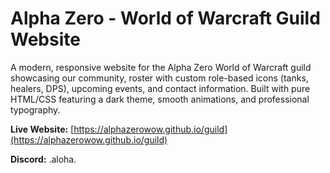 # Alpha Zero - World of Warcraft Guild Website

A modern, responsive website for the Alpha Zero World of Warcraft guild showcasing our community, roster with custom role-based icons (tanks, healers, DPS), upcoming events, and contact information. Built with pure HTML/CSS featuring a dark theme, smooth animations, and professional typography.

**Live Website:** [https://alphazerowow.github.io/guild](https://alphazerowow.github.io/guild)

**Discord:** .aloha.
